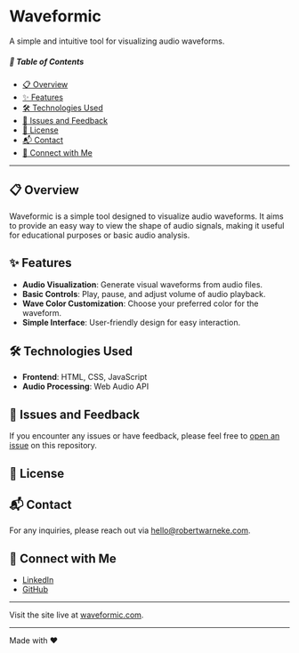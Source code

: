 # Waveformic
A simple and intuitive tool for visualizing audio waveforms.

##### 📑 Table of Contents
- [📋 Overview](#overview)
- [✨ Features](#features)
- [🛠️ Technologies Used](#technologies-used)
- [🐛 Issues and Feedback](#issues-and-feedback)
- [📜 License](#license)
- [📬 Contact](#contact)
- [🤝 Connect with Me](#connect-with-me)

---

## 📋 Overview <a id="overview"></a>
Waveformic is a simple tool designed to visualize audio waveforms. It aims to provide an easy way to view the shape of audio signals, making it useful for educational purposes or basic audio analysis.

## ✨ Features <a id="features"></a>
- **Audio Visualization**: Generate visual waveforms from audio files.
- **Basic Controls**: Play, pause, and adjust volume of audio playback.
- **Wave Color Customization**: Choose your preferred color for the waveform.
- **Simple Interface**: User-friendly design for easy interaction.

## 🛠️ Technologies Used <a id="technologies-used"></a>
- **Frontend**: HTML, CSS, JavaScript
- **Audio Processing**: Web Audio API

## 🐛 Issues and Feedback <a id="issues-and-feedback"></a>
If you encounter any issues or have feedback, please feel free to [open an issue](https://github.com/robert-warneke/waveformic/issues) on this repository.

## 📜 License <a id="license"></a>

## 📬 Contact <a id="contact"></a>
For any inquiries, please reach out via [hello@robertwarneke.com](mailto:hello@robertwarneke.com).

## 🤝 Connect with Me <a id="connect-with-me"></a>
- [LinkedIn](https://www.linkedin.com/in/robert-warneke)
- [GitHub](https://github.com/robert-warneke)

---

Visit the site live at [waveformic.com](https://waveformic.com).

---

Made with ❤️